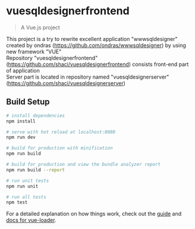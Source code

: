 # vuesqldesignerfrontend

> A Vue.js project

This project is a try to rewrite excellent application "wwwsqldesigner" created by ondras (https://github.com/ondras/wwwsqldesigner)
by using new framework "VUE"  
Repository "vuesqldesignerfrontend" (https://github.com/shaci/vuesqldesignerfrontend) consists front-end part of application  
Server part is located in repository named "vuesqldesignerserver" (https://github.com/shaci/vuesqldesignerserver)  
## Build Setup

``` bash
# install dependencies
npm install

# serve with hot reload at localhost:8080
npm run dev

# build for production with minification
npm run build

# build for production and view the bundle analyzer report
npm run build --report

# run unit tests
npm run unit

# run all tests
npm test
```

For a detailed explanation on how things work, check out the [guide](http://vuejs-templates.github.io/webpack/) and [docs for vue-loader](http://vuejs.github.io/vue-loader).

